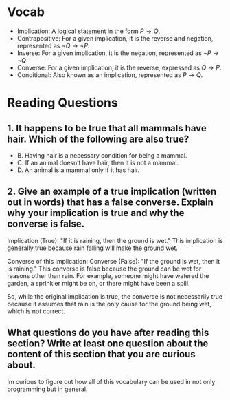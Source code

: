 # Vocab
- Implication: A logical statement in the form $P \rightarrow Q$.
- Contrapositive: For a given implication, it is the reverse and negation, represented as $\neg Q \rightarrow \neg P$.
- Inverse: For a given implication, it is the negation, represented as $\neg P \rightarrow \neg Q$
- Converse: For a given implication, it is the reverse, expressed as $Q \rightarrow P$.
- Conditional: Also known as an implication, represented as $P \rightarrow Q$.

# Reading Questions
## 1. It happens to be true that all mammals have hair. Which of the following are also true?
- B. Having hair is a necessary condition for being a mammal.
- C. If an animal doesn’t have hair, then it is not a mammal.
- D. An animal is a mammal only if it has hair.

## 2. Give an example of a true implication (written out in words) that has a false converse. Explain why your implication is true and why the converse is false.
Implication (True): "If it is raining, then the ground is wet."
This implication is generally true because rain falling will make the ground wet.

Converse of this implication:
Converse (False): "If the ground is wet, then it is raining."
This converse is false because the ground can be wet for reasons other than rain. For example, someone might have watered the garden, a sprinkler might be on, or there might have been a spill.

So, while the original implication is true, the converse is not necessarily true because it assumes that rain is the only cause for the ground being wet, which is not correct.

## What questions do you have after reading this section? Write at least one question about the content of this section that you are curious about.
Im curious to figure out how all of this vocabulary can be used in not only programming but in general.